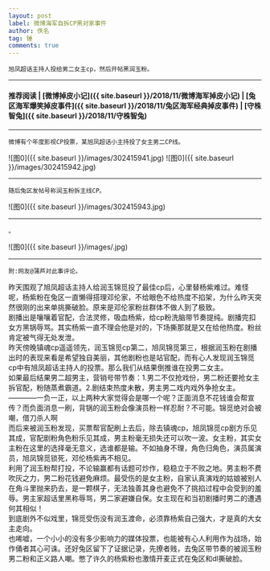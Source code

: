 ```yaml
---
layout: post
label: 微博海军自拆CP黑对家事件
author: 佚名
tag: 锤
comments: true
---
```


    旭凤超话主持人投给男二女主cp，然后开帖黑润玉粉。

---
#### 推荐阅读 | [微博掉皮小记]({{ site.baseurl }}/2018/11/微博海军掉皮小记) | [兔区海军爆笑掉皮事件]({{ site.baseurl }}/2018/11/兔区海军经典掉皮事件) | [守株智兔]({{ site.baseurl }}/2018/11/守株智兔)
---

    微博有个年度影视CP投票，某旭凤超话小主持投了女主男二CP线。

![图0]({{ site.baseurl }}/images/302415941.jpg)
![图0]({{ site.baseurl }}/images/302415942.jpg)

---

    随后兔区发帖号称润玉粉拆主线CP。

![图0]({{ site.baseurl }}/images/302415943.jpg)

---

    。

![图0]({{ site.baseurl }}/images/.jpg)
    
---

    附:网友@蒲芦对此事评论。
    
昨天围观了旭凤超话主持人给润玉锦觅投了最佳cp后，心里替杨紫难过。难怪呢，杨紫粉在兔区一直懒得搭理邓伦家，不给眼色不给热度不掐架，为什么昨天突然很刚的出来单挑撕破脸。原来是邓伦家粉丝群体不做人到了极致。
<br>剧播出是嚷嚷着官配，合法灵修，吸血杨紫，给cp粉洗脑带节奏提纯。剧播完扣女方黑锅辱骂。其实杨紫一直不理会他是对的，下场撕那就是又在给他热度。粉丝肯定被气得无处发泄。
<br>昨天傍晚镇魂cp遥遥领先，润玉锦觅cp第二，旭凤锦觅第三，根据润玉粉在剧播出时的表现来看是希望独自美丽，其他剧粉也是站官配，而有心人发现润玉锦觅cp中有旭凤超话主持人的投票。那么我们从结果倒推谁在投男二女主。
<br>如果最后结果男二超男主，营销号带节奏：1.男二不仅抢戏份，男二粉还要抢女主拆官配，粉随蒸煮霸道。2.剧结束热度未散，男主男二戏内戏外争抢女主。————一负一正，以上两种大家觉得会是哪一个呢？正面消息不花钱谁会帮宣传？而负面消息一刷，背锅的润玉粉会像演员粉一样忍耐？不可能。锦觅绝对会被嘲，借刀杀人啊
<br>而后来被润玉粉发现，买票帮官配刷上去后，除去镇魂cp，旭凤锦觅cp剧方乐见其成，官配剧粉角色粉乐见其成，男主粉毫无损失还可以吹一波。女主粉，其实女主粉在这里的选择毫无意义，选谁都是输。不如抽身不理，角色归角色，演员属演员，旭凤锦觅锁死，邓伦杨紫再不相见。
<br>利用了润玉粉帮打投，不论输赢都有话题可炒作，稳稳立于不败之地。男主粉不费吹灰之力，男二粉花钱避免麻烦。最受伤的是女主粉，自家认真演戏的姑娘被别人在角斗里抛来扔去，是一颗棋子，无法独善其身也避免不了挑掐过程中会受到的羞辱。男主家超话里黑称辱骂，男二家避嫌自保。女主现在和当初剧播时男二的遭遇何其相似！
<br>到底剧外不似戏里，锦觅受伤没有润玉渡命，必须靠杨紫自己强大，才是真的大女主走向。
<br>也唏嘘，一个小小的没有多少影响力的媒体投票，也能被有心人利用作为战场，始作俑者其心可诛。还好兔区留下了证据记录，先撩者贱，去兔区带节奏的被润玉粉男二粉和正义路人嘲。憋了许久的杨紫粉也激情开麦正式在兔区和dl撕破脸。